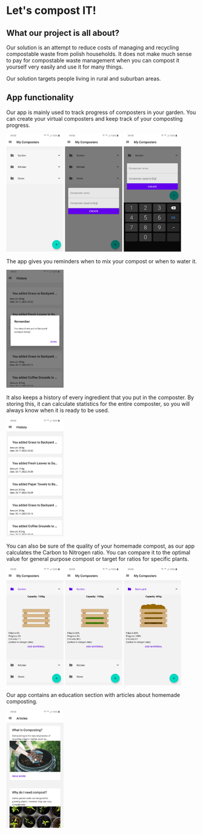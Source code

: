 # Let's compost IT!

## What our project is all about?

Our solution is an attempt to reduce costs of managing and recycling compostable waste from polish households. It does not make much sense to pay for compostable waste management when you can compost it yourself very easily and use it for many things.

Our solution targets people living in rural and suburban areas.

## App functionality

Our app is mainly used to track progress of composters in your garden. You can create your virtual composters and keep track of your composting progress.

<img src="./screenshots/s1.jpg" width="30%" />
<img src="./screenshots/s2.jpg" width="30%" />
<img src="./screenshots/s3.jpg" width="30%" />

The app gives you reminders when to mix your compost or when to water it.

<img src="./screenshots/s10.jpg" width="30%" />

It also keeps a history of every ingredient that you put in the composter. By storing this, it can calculate statistics for the entire composter, so you will always know when it is ready to be used.

<img src="./screenshots/s9.jpg" width="30%" />

You can also be sure of the quality of your homemade compost, as our app calculates the Carbon to Nitrogen ratio. You can compare it to the optimal value for general purpose compost or target for ratios for specific plants.

<img src="./screenshots/s5.jpg" width="30%" />
<img src="./screenshots/s6.jpg" width="30%" />
<img src="./screenshots/s7.jpg" width="30%" />

Our app contains an education section with articles about homemade composting.

<img src="./screenshots/s4.jpg" width="30%" />

<!-- ## WOW! effect

We hope for maximum points in the WOW! effect category. We imaging the jury would do a backflip and say: "wow! this is so shitty". -->

